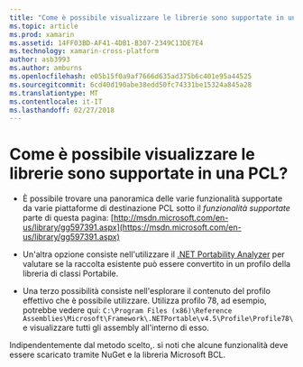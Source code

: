 ```yaml
---
title: "Come è possibile visualizzare le librerie sono supportate in una PCL?"
ms.topic: article
ms.prod: xamarin
ms.assetid: 14FF03BD-AF41-4DB1-B307-2349C13DE7E4
ms.technology: xamarin-cross-platform
author: asb3993
ms.author: amburns
ms.openlocfilehash: e05b15f0a9af7666d635ad375b6c401e95a44525
ms.sourcegitcommit: 6cd40d190abe38edd50fc74331be15324a845a28
ms.translationtype: MT
ms.contentlocale: it-IT
ms.lasthandoff: 02/27/2018
---
```

# <a name="how-can-i-view-what-libraries-are-supported-in-a-pcl"></a>Come è possibile visualizzare le librerie sono supportate in una PCL?

- È possibile trovare una panoramica delle varie funzionalità supportate da varie piattaforme di destinazione PCL sotto il *funzionalità supportate* parte di questa pagina: [http://msdn.microsoft.com/en-us/library/gg597391.aspx](https://msdn.microsoft.com/en-us/library/gg597391.aspx)

- Un'altra opzione consiste nell'utilizzare il [.NET Portability Analyzer](https://visualstudiogallery.msdn.microsoft.com/1177943e-cfb7-4822-a8a6-e56c7905292b) per valutare se la raccolta esistente può essere convertito in un profilo della libreria di classi Portabile.

- Una terzo possibilità consiste nell'esplorare il contenuto del profilo effettivo che è possibile utilizzare. Utilizza profilo 78, ad esempio, potrebbe vedere qui: `C:\Program Files (x86)\Reference Assemblies\Microsoft\Framework\.NETPortable\v4.5\Profile\Profile78\` e visualizzare tutti gli assembly all'interno di esso.

Indipendentemente dal metodo scelto,. si noti che alcune funzionalità deve essere scaricato tramite NuGet e la libreria Microsoft BCL.
